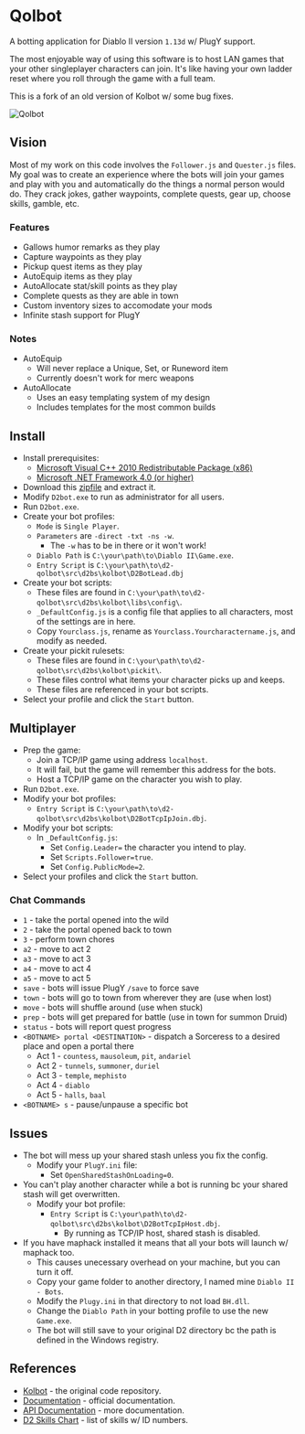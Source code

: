 # Qolbot

A botting application for Diablo II version ``1.13d`` w/ PlugY support.

The most enjoyable way of using this software is to host LAN games that your other singleplayer characters can join.  It's like having your own ladder reset where you roll through the game with a full team.

This is a fork of an old version of Kolbot w/ some bug fixes.

![Qolbot](https://i.imgur.com/xJqNewn.png)

## Vision

Most of my work on this code involves the ``Follower.js`` and ``Quester.js`` files.  My goal was to create an experience where the bots will join your games and play with you and automatically do the things a normal person would do.  They crack jokes, gather waypoints, complete quests, gear up, choose skills, gamble, etc.

### Features

- Gallows humor remarks as they play
- Capture waypoints as they play
- Pickup quest items as they play
- AutoEquip items as they play
- AutoAllocate stat/skill points as they play
- Complete quests as they are able in town
- Custom inventory sizes to accomodate your mods
- Infinite stash support for PlugY

### Notes

- AutoEquip
	- Will never replace a Unique, Set, or Runeword item
	- Currently doesn't work for merc weapons
- AutoAllocate
	- Uses an easy templating system of my design
	- Includes templates for the most common builds

## Install

- Install prerequisites:
	- [Microsoft Visual C++ 2010 Redistributable Package (x86)](https://www.microsoft.com/en-us/download/details.aspx?id=5555)
	- [Microsoft .NET Framework 4.0 (or higher)](https://dotnet.microsoft.com/download/dotnet-framework)
- Download this [zipfile](https://github.com/whipowill/d2-qolbot/archive/master.zip) and extract it.
- Modify ``D2bot.exe`` to run as administrator for all users.
- Run ``D2bot.exe``.
- Create your bot profiles:
	- ``Mode`` is ``Single Player``.
	- ``Parameters`` are ``-direct -txt -ns -w``.
		- The ``-w`` has to be in there or it won't work!
	- ``Diablo Path`` is ``C:\your\path\to\Diablo II\Game.exe``.
	- ``Entry Script`` is ``C:\your\path\to\d2-qolbot\src\d2bs\kolbot\D2BotLead.dbj``
- Create your bot scripts:
	- These files are found in ``C:\your\path\to\d2-qolbot\src\d2bs\kolbot\libs\config\``.
	- ``_DefaultConfig.js`` is a config file that applies to all characters, most of the settings are in here.
	- Copy ``Yourclass.js``, rename as ``Yourclass.Yourcharactername.js``, and modify as needed.
- Create your pickit rulesets:
	- These files are found in ``C:\your\path\to\d2-qolbot\src\d2bs\kolbot\pickit\``.
	- These files control what items your character picks up and keeps.
	- These files are referenced in your bot scripts.
- Select your profile and click the ``Start`` button.

## Multiplayer

- Prep the game:
	- Join a TCP/IP game using address ``localhost``.
	- It will fail, but the game will remember this address for the bots.
	- Host a TCP/IP game on the character you wish to play.
- Run ``D2bot.exe``.
- Modify your bot profiles:
	- ``Entry Script`` is ``C:\your\path\to\d2-qolbot\src\d2bs\kolbot\D2BotTcpIpJoin.dbj``.
- Modify your bot scripts:
	- In ``_DefaultConfig.js``:
		- Set ``Config.Leader=`` the character you intend to play.
		- Set ``Scripts.Follower=true``.
		- Set ``Config.PublicMode=2``.
- Select your profiles and click the ``Start`` button.

### Chat Commands

- ``1`` - take the portal opened into the wild
- ``2`` - take the portal opened back to town
- ``3`` - perform town chores
- ``a2`` - move to act 2
- ``a3`` - move to act 3
- ``a4`` - move to act 4
- ``a5`` - move to act 5
- ``save`` - bots will issue PlugY ``/save`` to force save
- ``town`` - bots will go to town from wherever they are (use when lost)
- ``move`` - bots will shuffle around (use when stuck)
- ``prep`` - bots will get prepared for battle (use in town for summon Druid)
- ``status`` - bots will report quest progress
- ``<BOTNAME> portal <DESTINATION>`` - dispatch a Sorceress to a desired place and open a portal there
	- Act 1 - ``countess``, ``mausoleum``, ``pit``, ``andariel``
	- Act 2 - ``tunnels``, ``summoner``, ``duriel``
	- Act 3 - ``temple``, ``mephisto``
	- Act 4 - ``diablo``
	- Act 5 - ``halls``, ``baal``
- ``<BOTNAME> s`` - pause/unpause a specific bot

## Issues

- The bot will mess up your shared stash unless you fix the config.
	- Modify your ``PlugY.ini`` file:
		- Set ``OpenSharedStashOnLoading=0``.
- You can't play another character while a bot is running bc your shared stash will get overwritten.
	- Modify your bot profile:
		- ``Entry Script`` is ``C:\your\path\to\d2-qolbot\src\d2bs\kolbot\D2BotTcpIpHost.dbj``.
			- By running as TCP/IP host, shared stash is disabled.
- If you have maphack installed it means that all your bots will launch w/ maphack too.
	- This causes unecessary overhead on your machine, but you can turn it off.
	- Copy your game folder to another directory, I named mine ``Diablo II - Bots``.
	- Modify the ``Plugy.ini`` in that directory to not load ``BH.dll``.
	- Change the ``Diablo Path`` in your botting profile to use the new ``Game.exe``.
	- The bot will still save to your original D2 directory bc the path is defined in the Windows registry.

## References

- [Kolbot](https://github.com/kolton/d2bot-with-kolbot/tree/patch-113d-core15) - the original code repository.
- [Documentation](https://github.com/blizzhackers/documentation/blob/master/kolbot/Hotkeys.md/#hotkeys) - official documentation.
- [API Documentation](https://github.com/noah-/d2bs) - more documentation.
- [D2 Skills Chart](https://user.xmission.com/~trevin/DiabloIIv1.09_Skills.html) - list of skills w/ ID numbers.